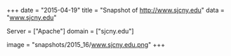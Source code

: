 
+++
date = "2015-04-19"
title = "Snapshot of http://www.sjcny.edu"
data = "www.sjcny.edu"

Server = ["Apache"]
domain = ["sjcny.edu"]

  image = "snapshots/2015_16/www.sjcny.edu.png"
+++
#
